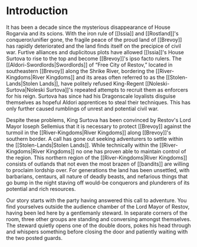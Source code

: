 # Introduction
It has been a decade since the mysterious disappearance of House Rogarvia and its scions. With the iron rule of [[Issia]] and [[Rostland]]'s conqueror/unifier gone, the fragile peace of the proud land of [[Brevoy]] has rapidly deteriorated and the land finds itself on the precipice of civil war. Furtive alliances and duplicitous plots have allowed [[Issia]]'s House Surtova to rise to the top and become [[Brevoy]]'s ipso facto rulers. The [[Aldori-Swordlords|Swordlords]] of “Free City of Restov,” located in southeastern [[Brevoy]] along the Shrike River, bordering the [[River-Kingdoms|River Kingdoms]] and its areas often referred to as the [[Stolen-Lands|Stolen Lands]], have politely refused King-Regent [[Noleski-Surtova|Noleski Surtova]]'s repeated attempts to recruit them as enforcers for his reign. Surtova has since had his Dragonscale loyalists disguise themselves as hopeful Aldori apprentices to steal their techniques. This has only further caused rumblings of unrest and potential civil war.

Despite these problems, King Surtova has been convinced by Restov's Lord Mayor Ioseph Sellemius that it is necessary to protect [[Brevoy]] against the turmoil in the [[River-Kingdoms|River Kingdoms]] along [[Brevoy]]'s southern border. A call has gone out seeking adventurers to settle within the [[Stolen-Lands|Stolen Lands]]. While technically within the [[River-Kingdoms|River Kingdoms]] no one has proven able to maintain control of the region. This northern region of the [[River-Kingdoms|River Kingdoms]] consists of outlands that not even the most brazen of [[bandits]] are willing to proclaim lordship over. For generations the land has been unsettled, with barbarians, centaurs, all nature of deadly beasts, and nefarious things that go bump in the night staving off would-be conquerors and plunderers of its potential and rich resources.

Our story starts with the party having answered this call to adventure. You find yourselves outside the audience chamber of the Lord Mayor of Restov, having been led here by a gentlemanly steward. In separate corners of the room, three other groups are standing and conversing amongst themselves. The steward quietly opens one of the double doors, pokes his head through and whispers something before closing the door and patiently waiting with the two posted guards.